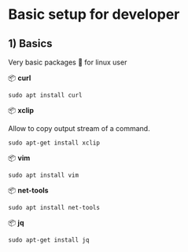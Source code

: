 # Basic setup for developer

## 1) Basics

Very basic packages :hammer: for linux user

📦 **curl**

```console
sudo apt install curl
```

📦 **xclip**

Allow to copy output stream of a command.

```console
sudo apt-get install xclip
```

📦 **vim**

```console
sudo apt install vim
```

📦 **net-tools**

```console
sudo apt install net-tools
```

📦 **jq**

```console
sudo apt-get install jq
```
